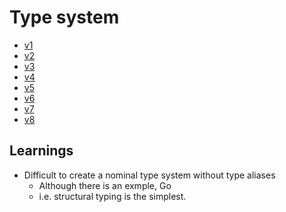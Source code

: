 # Type system

- [v1](v1.md)
- [v2](v2.md)
- [v3](v3.md)
- [v4](v4.md)
- [v5](v5.md)
- [v6](v6.md)
- [v7](v7.md)
- [v8](v8.md)

## Learnings

- Difficult to create a nominal type system without type aliases
  - Although there is an exmple, Go
  - i.e. structural typing is the simplest.
